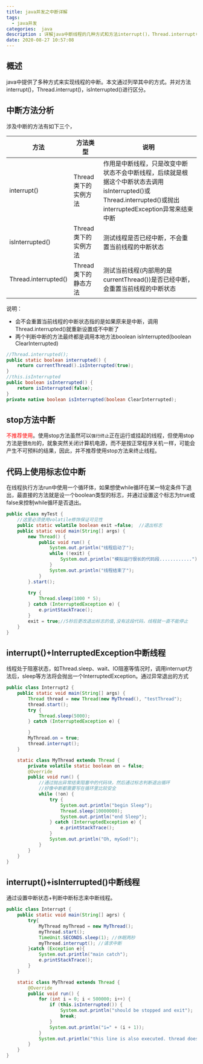 ```yaml
---
title: java并发之中断详解
tags:
  - java并发
categories:  java
description : 详解java中断线程的几种方式和方法interrupt()，Thread.interrupt()，isInterrupted()区别
date: 2020-08-27 10:57:08
---
```


<!--more-->

## 概述

java中提供了多种方式来实现线程的中断。本文通过列举其中的方式。并对方法interrupt()，Thread.interrupt()，isInterrupted()进行区分。
<!--more-->
## 中断方法分析

涉及中断的方法有如下三个，

| 方法                 | 方法类型             | 说明                                                         |
| -------------------- | -------------------- | ------------------------------------------------------------ |
| interrupt()          | Thread类下的实例方法 | 作用是中断线程，只是改变中断状态不会中断线程，后续就是根据这个中断状态去调用isInterrupted()或Thread.interrupted()或抛出interruptedException异常来结束中断 |
| isInterrupted()      | Thread类下的实例方法 | 测试线程是否已经中断，不会重置当前线程的中断状态             |
| Thread.interrupted() | Thread类下的静态方法 | 测试当前线程(内部用的是currentThread())是否已经中断，会重置当前线程的中断状态 |

说明：

- 会不会重置当前线程的中断状态指的是如果原来是中断，调用Thread.interrupted()就重新设置成不中断了
- 两个判断中断的方法最终都是调用本地方法boolean isInterrupted(boolean ClearInterrupted)

```java
//Thread.interrupted();
public static boolean interrupted() {
    return currentThread().isInterrupted(true);
}
//this.isInterrupted
public boolean isInterrupted() {
    return isInterrupted(false);
}
private native boolean isInterrupted(boolean ClearInterrupted);
```



## stop方法中断

<font color=red>不推荐使用</font>。使用stop方法虽然可以`强行终止`正在运行或挂起的线程，但使用stop方法是很`危险`的，就象突然关闭计算机电源，而不是按正常程序关机一样，可能会产生不可预料的结果，因此，并不推荐使用stop方法来终止线程。

## 代码上使用标志位中断

在线程执行方法run中使用一个循环体，如果想使while循环在某一特定条件下退出，最直接的方法就是设一个boolean类型的标志，并通过设置这个标志为true或false来控制while循环是否退出。

```java
public class myTest {
	//这里必须使用volatile修饰保证可见性
    public static volatile boolean exit =false;  //退出标志
    public static void main(String[] args) {
        new Thread() {
            public void run() {
                System.out.println("线程启动了");
                while (!exit) {
                    System.out.println("模拟运行很长的代码段............");
                }
                System.out.println("线程结束了");
            }
        }.start();
        
        try {
            Thread.sleep(1000 * 5);
        } catch (InterruptedException e) {
            e.printStackTrace();
        }
        exit = true;//5秒后更改退出标志的值,没有这段代码，线程就一直不能停止
    }
}
```

## interrupt()+InterruptedException中断线程

线程处于阻塞状态，如Thread.sleep、wait、IO阻塞等情况时，调用interrupt方法后，sleep等方法将会抛出一个InterruptedException。通过异常退出的方式

```java
public class Interrupt2 {
    public static void main(String[] args) {
        Thread thread = new Thread(new MyThread(), "testThread");
        thread.start();
        try {
            Thread.sleep(5000);
        } catch (InterruptedException e) {

        }
        MyThread.on = true;
        thread.interrupt();
    }

    static class MyThread extends Thread {
        private volatile static boolean on = false;
        @Override
        public void run() {
            //通过抛出异常结束阻塞中的代码块，然后通过标志判断退出循环
            //好像中断都需要写在循环里比较安全
            while (!on) {
                try {
                    System.out.println("begin Sleep");
                    Thread.sleep(10000000);
                    System.out.println("end Sleep");
                } catch (InterruptedException e) {
                    e.printStackTrace();
                }
                System.out.println("Oh, myGod!");
            }
        }
    }
}
```

## interrupt()+isInterrupted()中断线程

通过设置中断状态+判断中断标志来中断线程。

```java
public class Interrupt {
    public static void main(String[] agrs) {
        try{
            MyThread myThread = new MyThread();
            myThread.start();
            TimeUnit.SECONDS.sleep(1); //休眠两秒
            myThread.interrupt(); //请求中断
        }catch (Exception e){
            System.out.println("main catch");
            e.printStackTrace();
        }
    }

    static class MyThread extends Thread {
        @Override
        public void run() {
            for (int i = 0; i < 500000; i++) {
                if (this.isInterrupted()) {
                    System.out.println("should be stopped and exit");
                    break;
                }
                System.out.println("i=" + (i + 1));
            }
            System.out.println("this line is also executed. thread does not stopped"); //尽管线程被中断,但并没有结束运行。这行代码还是会被执行
        }
    }
}
```

